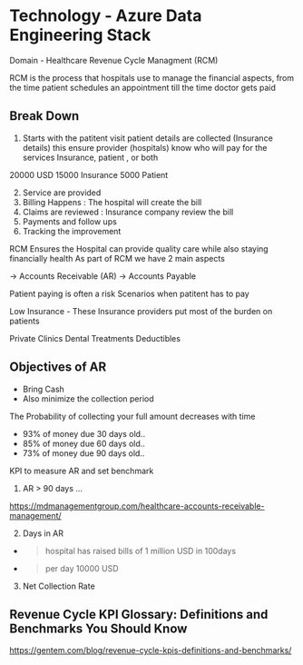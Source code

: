 Technology - Azure Data Engineering Stack
==========================================

Domain - Healthcare Revenue Cycle Managment (RCM)

RCM is the process that hospitals use to manage the financial aspects, from the time patient schedules an appointment 
till the time doctor gets paid


Break Down
-------------
1) Starts with the patitent visit
patient details are collected (Insurance details)
this ensure provider (hospitals) know who will pay for the services
Insurance, patient , or both 

20000 USD 
15000 Insurance
5000 Patient

2) Service are provided 
3) Billing Happens : The hospital will create the bill
4) Claims are reviewed : Insurance company review the bill
5) Payments and follow ups
6) Tracking the improvement

RCM Ensures the Hospital can provide quality care while also staying financially health
As part of RCM we have 2 main aspects

-> Accounts Receivable (AR)
-> Accounts Payable 

Patient paying is often a risk
Scenarios when patitent has to pay

Low Insurance - These Insurance providers put most of the burden on patients

Private Clinics
Dental Treatments 
Deductibles


Objectives of AR 
------------------
- Bring Cash
- Also minimize the collection period

The Probability of collecting your full amount decreases with time

- 93% of money due 30 days old..
- 85% of money due 60 days old..
- 73% of money due 90 days old..


KPI to measure AR and set benchmark
1) AR > 90 days ...

https://mdmanagementgroup.com/healthcare-accounts-receivable-management/

2) Days in AR

- > hospital has raised bills of 1 million USD in 100days 
- > per day 10000 USD


3) Net Collection Rate 


Revenue Cycle KPI Glossary: Definitions and Benchmarks You Should Know
------------------------------------------------------------------------
https://gentem.com/blog/revenue-cycle-kpis-definitions-and-benchmarks/

